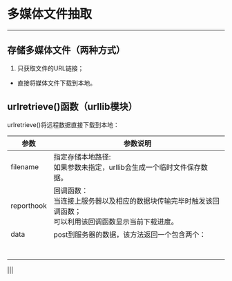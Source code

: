 # 多媒体文件抽取
---
## 存储多媒体文件（两种方式）
1. 只获取文件的URL链接；
- 直接将媒体文件下载到本地。

## urlretrieve()函数（urllib模块）
urlretrieve()将远程数据直接下载到本地：

|参数|参数说明|
|-|-|
|filename|指定存储本地路径:<br>如果参数未指定，urllib会生成一个临时文件保存数据。|
|reporthook|回调函数：<br>当连接上服务器以及相应的数据块传输完毕时触发该回调函数；<br>可以利用该回调函数显示当前下载进度。|
|data|post到服务器的数据，该方法返回一个包含两个：|
|||
|||
|||
|||
|||
|||
|||

|||